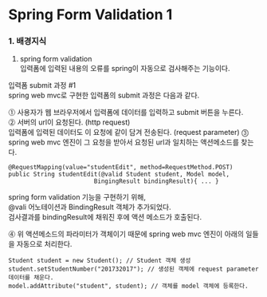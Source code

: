 # Spring Form Validation 1          

### 1. 배경지식   
1) spring form validation       
입력폼에 입력된 내용의 오류를 spring이 자동으로 검사해주는 기능이다.      

입력폼 submit 과정 #1       
spring web mvc로 구현한 입력폼의 submit 과정은 다음과 같다.     

⓵ 사용자가 웹 브라우저에서 입력폼에 데이터를 입력하고 submit 버튼을 누른다.  
⓶ 서버의 url이 요청된다. (http request)      
입력폼에 입력된 데이터도 이 요청에 같이 담겨 전송된다. (request parameter)
⓷ spring web mvc 엔진이 그 요청을 받아서 요청된 url과 일치하는 액션메소드를 찾는다.    

```
@RequestMapping(value="studentEdit", method=RequestMethod.POST)
public String studentEdit(@valid Student student, Model model,
						BingingResult bindingResult){ ... }
```

spring form validation 기능을 구현하기 위해,   
@vali 어노테이션과 BindingResult 객체가 추가되었다.     
검사결과를 bindingResult에 채워진 후에 액션 메소드가 호출된다.      

⓸ 위 액션메소드의 파라미터가 객체이기 때문에 spring web mvc 엔진이 아래의 일들을 자동으로 처리한다.     

```
Student student = new Student(); // Student 객체 생성
student.setStudentNumber("201732017"); // 생성된 객체에 request parameter 데이터를 채운다.  
model.addAttribute("student", student); // 객체를 model 객체에 등록한다.   
```
















































